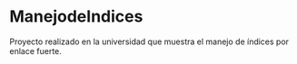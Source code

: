 # ManejodeIndices
Proyecto realizado en la universidad que muestra el manejo de índices por enlace fuerte.
